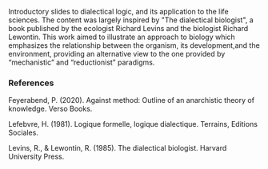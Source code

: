 Introductory slides to dialectical logic, and its application to the life sciences. The content was largely inspired by "The dialectical biologist", a book published by the ecologist Richard Levins and the biologist Richard Lewontin. This work aimed to illustrate an approach to biology which emphasizes the relationship between the organism, its development,and the environment, providing an alternative view to the one provided by “mechanistic” and “reductionist” paradigms.

### References

Feyerabend, P. (2020). Against method: Outline of an anarchistic theory of knowledge. Verso Books.

Lefebvre, H. (1981). Logique formelle, logique dialectique. Terrains, Editions Sociales.

Levins, R., & Lewontin, R. (1985). The dialectical biologist. Harvard University Press.
